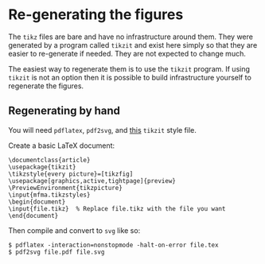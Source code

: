 Re-generating the figures
=========================

The `tikz` files are bare and have no infrastructure around them.  They were
generated by a program called `tikzit` and exist here simply so that they are
easier to re-generate if needed.  They are not expected to change much.

The easiest way to regenerate them is to use the `tikzit` program.  If using
`tikzit` is not an option then it is possible to build infrastructure yourself
to regenerate the figures.

## Regenerating by hand

You will need `pdflatex`, `pdf2svg`, and
[this](https://github.com/tikzit/tikzit/blob/v2.1.6/tex/sample/tikzit.sty)
`tikzit` style file.

Create a basic LaTeX document:

    \documentclass{article}
    \usepackage{tikzit}
    \tikzstyle{every picture}=[tikzfig]
    \usepackage[graphics,active,tightpage]{preview}
    \PreviewEnvironment{tikzpicture}
    \input{mfma.tikzstyles}
    \begin{document}
    \input{file.tikz}  % Replace file.tikz with the file you want
    \end{document}

Then compile and convert to `svg` like so:

    $ pdflatex -interaction=nonstopmode -halt-on-error file.tex
    $ pdf2svg file.pdf file.svg
